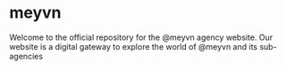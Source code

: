 # meyvn
Welcome to the official repository for the @meyvn agency website. Our website is a digital gateway to explore the world of @meyvn and its sub-agencies
